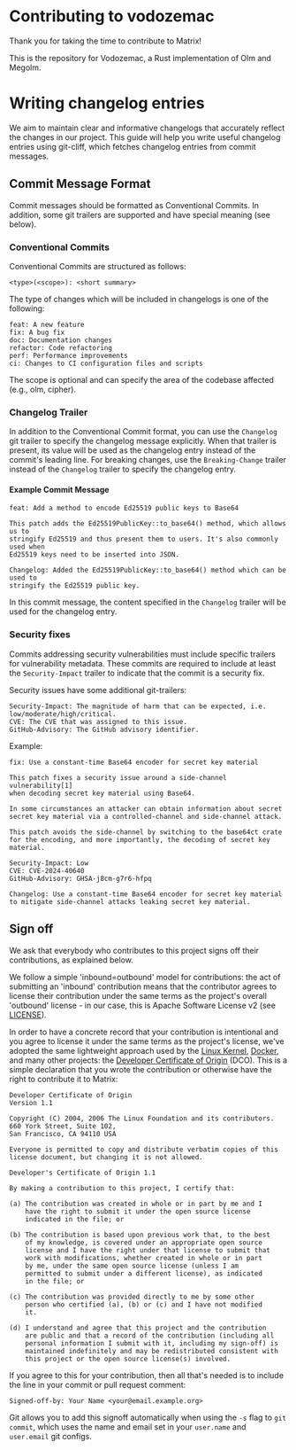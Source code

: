 # Contributing to vodozemac

Thank you for taking the time to contribute to Matrix!

This is the repository for Vodozemac, a Rust implementation of Olm and Megolm.

# Writing changelog entries

We aim to maintain clear and informative changelogs that accurately reflect the
changes in our project. This guide will help you write useful changelog entries
using git-cliff, which fetches changelog entries from commit messages. 

## Commit Message Format

Commit messages should be formatted as Conventional Commits. In addition, some
git trailers are supported and have special meaning (see below).

### Conventional Commits

Conventional Commits are structured as follows:

```
<type>(<scope>): <short summary>
```

The type of changes which will be included in changelogs is one of the following:

    feat: A new feature
    fix: A bug fix
    doc: Documentation changes
    refactor: Code refactoring
    perf: Performance improvements
    ci: Changes to CI configuration files and scripts

The scope is optional and can specify the area of the codebase affected (e.g.,
olm, cipher).

### Changelog Trailer

In addition to the Conventional Commit format, you can use the `Changelog` git
trailer to specify the changelog message explicitly. When that trailer is
present, its value will be used as the changelog entry instead of the commit's
leading line. For breaking changes, use the `Breaking-Change` trailer instead
of the `Changelog` trailer to specify the changelog entry.


#### Example Commit Message
```
feat: Add a method to encode Ed25519 public keys to Base64

This patch adds the Ed25519PublicKey::to_base64() method, which allows us to
stringify Ed25519 and thus present them to users. It's also commonly used when
Ed25519 keys need to be inserted into JSON.  

Changelog: Added the Ed25519PublicKey::to_base64() method which can be used to
stringify the Ed25519 public key.
```

In this commit message, the content specified in the `Changelog` trailer will be
used for the changelog entry.

### Security fixes

Commits addressing security vulnerabilities must include specific trailers for
vulnerability metadata. These commits are required to include at least the
`Security-Impact` trailer to indicate that the commit is a security fix.

Security issues have some additional git-trailers:

    Security-Impact: The magnitude of harm that can be expected, i.e. low/moderate/high/critical.
    CVE: The CVE that was assigned to this issue.
    GitHub-Advisory: The GitHub advisory identifier.

Example:

```
fix: Use a constant-time Base64 encoder for secret key material

This patch fixes a security issue around a side-channel vulnerability[1]
when decoding secret key material using Base64.

In some circumstances an attacker can obtain information about secret
secret key material via a controlled-channel and side-channel attack.

This patch avoids the side-channel by switching to the base64ct crate
for the encoding, and more importantly, the decoding of secret key
material.

Security-Impact: Low
CVE: CVE-2024-40640
GitHub-Advisory: GHSA-j8cm-g7r6-hfpq

Changelog: Use a constant-time Base64 encoder for secret key material
to mitigate side-channel attacks leaking secret key material.
```

## Sign off

We ask that everybody who contributes to this project signs off their
contributions, as explained below.

We follow a simple 'inbound=outbound' model for contributions: the act of
submitting an 'inbound' contribution means that the contributor agrees to
license their contribution under the same terms as the project's overall
'outbound' license - in our case, this is Apache Software License v2 (see
[LICENSE](./LICENSE)).

In order to have a concrete record that your contribution is intentional and you
agree to license it under the same terms as the project's license, we've adopted
the same lightweight approach used by the [Linux
Kernel](https://www.kernel.org/doc/html/latest/process/submitting-patches.html),
[Docker](https://github.com/docker/docker/blob/master/CONTRIBUTING.md), and many
other projects: the [Developer Certificate of
Origin](https://developercertificate.org/) (DCO). This is a simple declaration
that you wrote the contribution or otherwise have the right to contribute it to
Matrix:

```
Developer Certificate of Origin
Version 1.1

Copyright (C) 2004, 2006 The Linux Foundation and its contributors.
660 York Street, Suite 102,
San Francisco, CA 94110 USA

Everyone is permitted to copy and distribute verbatim copies of this
license document, but changing it is not allowed.

Developer's Certificate of Origin 1.1

By making a contribution to this project, I certify that:

(a) The contribution was created in whole or in part by me and I
    have the right to submit it under the open source license
    indicated in the file; or

(b) The contribution is based upon previous work that, to the best
    of my knowledge, is covered under an appropriate open source
    license and I have the right under that license to submit that
    work with modifications, whether created in whole or in part
    by me, under the same open source license (unless I am
    permitted to submit under a different license), as indicated
    in the file; or

(c) The contribution was provided directly to me by some other
    person who certified (a), (b) or (c) and I have not modified
    it.

(d) I understand and agree that this project and the contribution
    are public and that a record of the contribution (including all
    personal information I submit with it, including my sign-off) is
    maintained indefinitely and may be redistributed consistent with
    this project or the open source license(s) involved.
```

If you agree to this for your contribution, then all that's needed is to include
the line in your commit or pull request comment:

```
Signed-off-by: Your Name <your@email.example.org>
```

Git allows you to add this signoff automatically when using the `-s` flag to
`git commit`, which uses the name and email set in your `user.name` and
`user.email` git configs.
